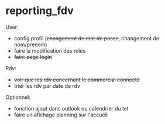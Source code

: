 # reporting_fdv

User:
  - config profil (~~changement de mot de passe~~, changement de nom/prenom)
  - faire la modification des roles
  - ~~faire page login~~

Rdv:
  - ~~voir que les rdv concernant le commercial connecté~~
  - trier les rdv par date de rdv



Optionnel:
  - fonction ajout dans outlook ou calendrier du tel
  - faire un afichage planning sur l'accueil
